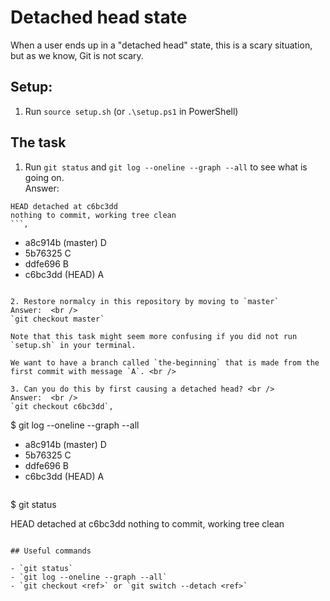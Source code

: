 # Detached head state

When a user ends up in a "detached head" state, this is a scary situation, but as we know, Git is not scary.

## Setup:

1. Run `source setup.sh` (or `.\setup.ps1` in PowerShell)

## The task

1. Run `git status` and `git log --oneline --graph --all` to see what is going on. <br />
Answer:  <br />
```
HEAD detached at c6bc3dd
nothing to commit, working tree clean
```,
```
* a8c914b (master) D
* 5b76325 C
* ddfe696 B
* c6bc3dd (HEAD) A
```

2. Restore normalcy in this repository by moving to `master`
Answer:  <br />
`git checkout master`

Note that this task might seem more confusing if you did not run `setup.sh` in your terminal.

We want to have a branch called `the-beginning` that is made from the first commit with message `A`. <br />

3. Can you do this by first causing a detached head? <br />
Answer:  <br />
`git checkout c6bc3dd`,
```
$ git log --oneline --graph --all

* a8c914b (master) D
* 5b76325 C
* ddfe696 B
* c6bc3dd (HEAD) A
```
```
$ git status

HEAD detached at c6bc3dd
nothing to commit, working tree clean
```

## Useful commands

- `git status`
- `git log --oneline --graph --all`
- `git checkout <ref>` or `git switch --detach <ref>`
